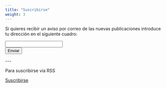 ```yaml
---
title: "Suscribirse"
weight: 3
---
```


Si quieres recibir un aviso por correo de las nuevas publicaciones introduce tu dirección en el siguiente cuadro:
<script src="https://usebasin.com/f/902e966b66f7/ahoy.js" async defer></script>

<script src="https://www.google.com/recaptcha/api.js" async defer></script>


<form accept-charset="UTF-8" enctype="multipart/form-data" method="POST" data-netlify="true">
  <label for="email-address"></label>
  <input type="email" id="email" name="email" required>
   <div class="g-recaptcha" data-sitekey="6Lew3SMUAAAAAJ82QoS7gqOTkRI_dhYrFy1f7Sqy"></div>
    <button class="btn btn-success" type="submit">Enviar</button>
</form>
---  

Para suscribirse via RSS 

<a href="https://magga.es/index.xml" class="btn btn-success">Suscribirse</a>
